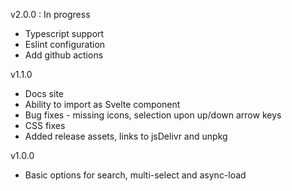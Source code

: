 v2.0.0 : In progress
* Typescript support
* Eslint configuration
* Add github actions

v1.1.0
* Docs site
* Ability to import as Svelte component
* Bug fixes - missing icons, selection upon up/down arrow keys
* CSS fixes
* Added release assets, links to jsDelivr and unpkg

v1.0.0
* Basic options for search, multi-select and async-load